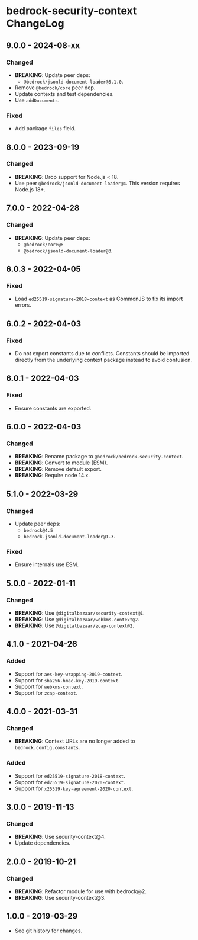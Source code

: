 # bedrock-security-context ChangeLog

## 9.0.0 - 2024-08-xx

### Changed
- **BREAKING**: Update peer deps:
  - `@bedrock/jsonld-document-loader@5.1.0`.
- Remove `@bedrock/core` peer dep.
- Update contexts and test dependencies.
- Use `addDocuments`.

### Fixed
- Add package `files` field.

## 8.0.0 - 2023-09-19

### Changed
- **BREAKING**: Drop support for Node.js < 18.
- Use peer `@bedrock/jsonld-document-loader@4`. This version requires
  Node.js 18+.

## 7.0.0 - 2022-04-28

### Changed
- **BREAKING**: Update peer deps:
  - `@bedrock/core@6`
  - `@bedrock/jsonld-document-loader@3`.

## 6.0.3 - 2022-04-05

### Fixed
- Load `ed25519-signature-2018-context` as CommonJS to fix its
  import errors.

## 6.0.2 - 2022-04-03

### Fixed
- Do not export constants due to conflicts. Constants should be
  imported directly from the underlying context package instead
  to avoid confusion.

## 6.0.1 - 2022-04-03

### Fixed
- Ensure constants are exported.

## 6.0.0 - 2022-04-03

### Changed
- **BREAKING**: Rename package to `@bedrock/bedrock-security-context`.
- **BREAKING**: Convert to module (ESM).
- **BREAKING**: Remove default export.
- **BREAKING**: Require node 14.x.

## 5.1.0 - 2022-03-29

### Changed
- Update peer deps:
  - `bedrock@4.5`
  - `bedrock-jsonld-document-loader@1.3`.

### Fixed
- Ensure internals use ESM.

## 5.0.0 - 2022-01-11

### Changed
- **BREAKING**: Use `@digitalbazaar/security-context@1`.
- **BREAKING**: Use `@digitalbazaar/webkms-context@2`.
- **BREAKING**: Use `@digitalbazaar/zcap-context@2`.

## 4.1.0 - 2021-04-26

### Added
- Support for `aes-key-wrapping-2019-context`.
- Support for `sha256-hmac-key-2019-context`.
- Support for `webkms-context`.
- Support for `zcap-context`.

## 4.0.0 - 2021-03-31

### Changed
- **BREAKING**: Context URLs are no longer added to `bedrock.config.constants`.

### Added
- Support for `ed25519-signature-2018-context`.
- Support for `ed25519-signature-2020-context`.
- Support for `x25519-key-agreement-2020-context`.

## 3.0.0 - 2019-11-13

### Changed
- **BREAKING**: Use security-context@4.
- Update dependencies.

## 2.0.0 - 2019-10-21

### Changed
- **BREAKING**: Refactor module for use with bedrock@2.
- **BREAKING**: Use security-context@3.

## 1.0.0 - 2019-03-29

- See git history for changes.
